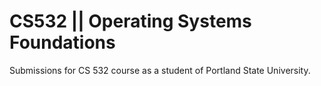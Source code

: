 # CS532 || Operating Systems Foundations
Submissions for CS 532 course as a student of Portland State University. 
